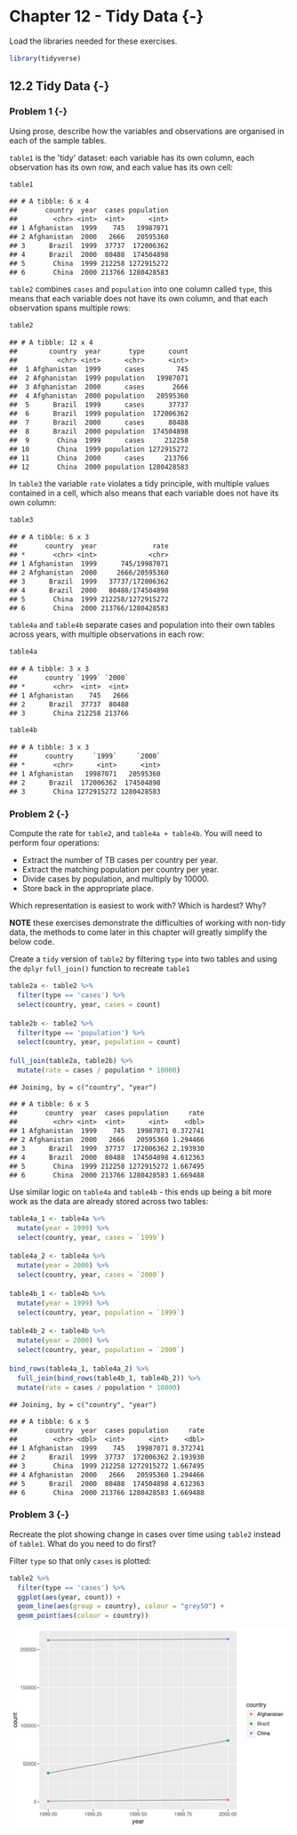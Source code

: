 # Chapter 12 - Tidy Data {-}

Load the libraries needed for these exercises.




```r
library(tidyverse)
```

## 12.2 Tidy Data {-}

### Problem 1 {-}

Using prose, describe how the variables and observations are organised in 
each of the sample tables.

`table1` is the 'tidy' dataset: each variable has its own column, each 
observation has its own row, and each value has its own cell:


```r
table1
```

```
## # A tibble: 6 x 4
##       country  year  cases population
##         <chr> <int>  <int>      <int>
## 1 Afghanistan  1999    745   19987071
## 2 Afghanistan  2000   2666   20595360
## 3      Brazil  1999  37737  172006362
## 4      Brazil  2000  80488  174504898
## 5       China  1999 212258 1272915272
## 6       China  2000 213766 1280428583
```

`table2` combines `cases` and `population` into one column called `type`, this 
means that each variable does not have its own column, and that each observation 
spans multiple rows:


```r
table2
```

```
## # A tibble: 12 x 4
##        country  year       type      count
##          <chr> <int>      <chr>      <int>
##  1 Afghanistan  1999      cases        745
##  2 Afghanistan  1999 population   19987071
##  3 Afghanistan  2000      cases       2666
##  4 Afghanistan  2000 population   20595360
##  5      Brazil  1999      cases      37737
##  6      Brazil  1999 population  172006362
##  7      Brazil  2000      cases      80488
##  8      Brazil  2000 population  174504898
##  9       China  1999      cases     212258
## 10       China  1999 population 1272915272
## 11       China  2000      cases     213766
## 12       China  2000 population 1280428583
```

In `table3` the variable `rate` violates a tidy principle, with multiple values 
contained in a cell, which also means that each variable does not have its own 
column:


```r
table3
```

```
## # A tibble: 6 x 3
##       country  year              rate
## *       <chr> <int>             <chr>
## 1 Afghanistan  1999      745/19987071
## 2 Afghanistan  2000     2666/20595360
## 3      Brazil  1999   37737/172006362
## 4      Brazil  2000   80488/174504898
## 5       China  1999 212258/1272915272
## 6       China  2000 213766/1280428583
```

`table4a` and `table4b` separate cases and population into their own tables 
across years, with multiple observations in each row:


```r
table4a
```

```
## # A tibble: 3 x 3
##       country `1999` `2000`
## *       <chr>  <int>  <int>
## 1 Afghanistan    745   2666
## 2      Brazil  37737  80488
## 3       China 212258 213766
```

```r
table4b
```

```
## # A tibble: 3 x 3
##       country     `1999`     `2000`
## *       <chr>      <int>      <int>
## 1 Afghanistan   19987071   20595360
## 2      Brazil  172006362  174504898
## 3       China 1272915272 1280428583
```

### Problem 2 {-}

Compute the rate for `table2`, and `table4a + table4b`. You will need to perform 
four operations:

- Extract the number of TB cases per country per year.
- Extract the matching population per country per year.
- Divide cases by population, and multiply by 10000.
- Store back in the appropriate place.

Which representation is easiest to work with? Which is hardest? Why?

**NOTE** these exercises demonstrate the difficulties of working with non-tidy 
data, the methods to come later in this chapter will greatly simplify the below 
code.

Create a `tidy` version of `table2` by filtering `type` into two tables and 
using the `dplyr` `full_join()` function to recreate `table1`


```r
table2a <- table2 %>%
  filter(type == 'cases') %>%
  select(country, year, cases = count)

table2b <- table2 %>%
  filter(type == 'population') %>%
  select(country, year, population = count)

full_join(table2a, table2b) %>%
  mutate(rate = cases / population * 10000)
```

```
## Joining, by = c("country", "year")
```

```
## # A tibble: 6 x 5
##       country  year  cases population     rate
##         <chr> <int>  <int>      <int>    <dbl>
## 1 Afghanistan  1999    745   19987071 0.372741
## 2 Afghanistan  2000   2666   20595360 1.294466
## 3      Brazil  1999  37737  172006362 2.193930
## 4      Brazil  2000  80488  174504898 4.612363
## 5       China  1999 212258 1272915272 1.667495
## 6       China  2000 213766 1280428583 1.669488
```

Use similar logic on `table4a` and `table4b` - this ends up being a bit more 
work as the data are already stored across two tables:


```r
table4a_1 <- table4a %>%
  mutate(year = 1999) %>%
  select(country, year, cases = `1999`)

table4a_2 <- table4a %>%
  mutate(year = 2000) %>%
  select(country, year, cases = `2000`)

table4b_1 <- table4b %>%
  mutate(year = 1999) %>%
  select(country, year, population = `1999`)

table4b_2 <- table4b %>%
  mutate(year = 2000) %>%
  select(country, year, population = `2000`)

bind_rows(table4a_1, table4a_2) %>%
  full_join(bind_rows(table4b_1, table4b_2)) %>%
  mutate(rate = cases / population * 10000)
```

```
## Joining, by = c("country", "year")
```

```
## # A tibble: 6 x 5
##       country  year  cases population     rate
##         <chr> <dbl>  <int>      <int>    <dbl>
## 1 Afghanistan  1999    745   19987071 0.372741
## 2      Brazil  1999  37737  172006362 2.193930
## 3       China  1999 212258 1272915272 1.667495
## 4 Afghanistan  2000   2666   20595360 1.294466
## 5      Brazil  2000  80488  174504898 4.612363
## 6       China  2000 213766 1280428583 1.669488
```




### Problem 3 {-}

Recreate the plot showing change in cases over time using `table2` instead of 
`table1`. What do you need to do first?

Filter `type` so that only `cases` is plotted:


```r
table2 %>%
  filter(type == 'cases') %>%
  ggplot(aes(year, count)) + 
  geom_line(aes(group = country), colour = "grey50") + 
  geom_point(aes(colour = country))
```

<img src="12-tidy-data_files/figure-html/12-2-3-1.png" width="672" />

